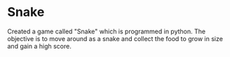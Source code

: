 # Snake
Created a game called "Snake" which is programmed in python. The objective is to move around as a snake and collect the food to grow in size and gain a high score.
